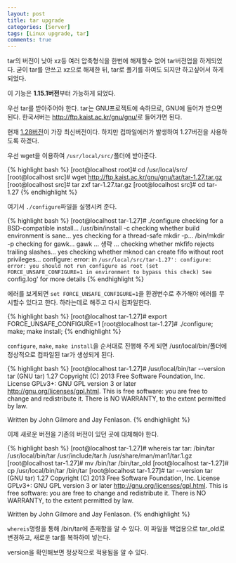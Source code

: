 ```yaml
---
layout: post
title: tar upgrade
categories: [Server]
tags: [Linux upgrade, tar]
comments: true
---
```


tar의 버전이 낮아 xz등 여러 압축형식을 한번에 해제할수 없어 tar버전업을 하게되었다. 굳이 tar를 안쓰고 xz으로 해제한 뒤, tar로 풀기를 하여도 되지만 하고싶어서 하게되었다. 

이 기능은 **1.15.1버전**부터 가능하게 되었다.

우선 tar를 받아주어야 한다. tar는 GNU프로젝트에 속하므로, GNU에 들어가 받으면 된다. 한국서버는 <http://ftp.kaist.ac.kr/gnu/gnu/>로 들어가면 된다.

현재 [1.28버전](http://ftp.kaist.ac.kr/gnu/gnu/tar/tar-1.28.tar.gz)이 가장 최신버전이다. 하지만 컴파일에러가 발생하여 1.27버전을 사용하도록 하겠다.

우선 wget을 이용하여 `/usr/local/src/`폴더에 받아준다.

{% highlight bash %}
[root@localhost root]# cd /usr/local/src/
[root@localhost src]# wget http://ftp.kaist.ac.kr/gnu/gnu/tar/tar-1.27.tar.gz
[root@localhost src]# tar zxf tar-1.27.tar.gz 
[root@localhost src]# cd tar-1.27
{% endhighlight %}

여기서 `./configure`파일을 실행시켜 준다.

{% highlight bash %}
[root@localhost tar-1.27]# ./configure 
checking for a BSD-compatible install... /usr/bin/install -c
checking whether build environment is sane... yes
checking for a thread-safe mkdir -p... /bin/mkdir -p
checking for gawk... gawk
... 생략 ...
checking whether mkfifo rejects trailing slashes... yes
checking whether mknod can create fifo without root privileges... configure: error: in `/usr/local/src/tar-1.27':
configure: error: you should not run configure as root (set FORCE_UNSAFE_CONFIGURE=1 in environment to bypass this check)
See `config.log' for more details
{% endhighlight %}
 
에러를 보게되면 `set FORCE_UNSAFE_CONFIGURE=1`을 환경변수로 추가해야 에러를 무시할수 있다고 한다. 하라는데로 해주고 다시 컴파일한다.

{% highlight bash %}
[root@localhost tar-1.27]# export FORCE_UNSAFE_CONFIGURE=1
[root@localhost tar-1.27]# ./configure; make; make install;
{% endhighlight %}
 
`configure`, `make`, `make install`을 순서대로 진행해 주게 되면 /usr/local/bin/폴더에 정상적으로 컴파일된 tar가 생성되게 된다.

{% highlight bash %}
[root@localhost tar-1.27]# /usr/local/bin/tar --version
tar (GNU tar) 1.27
Copyright (C) 2013 Free Software Foundation, Inc.
License GPLv3+: GNU GPL version 3 or later <http://gnu.org/licenses/gpl.html>.
This is free software: you are free to change and redistribute it.
There is NO WARRANTY, to the extent permitted by law.
 
Written by John Gilmore and Jay Fenlason.
{% endhighlight %}

이제 새로운 버전을 기존의 버전이 있던 곳에 대체해야 한다.

{% highlight bash %}
[root@localhost tar-1.27]# whereis tar
tar: /bin/tar /usr/local/bin/tar /usr/include/tar.h /usr/share/man/man1/tar.1.gz
[root@localhost tar-1.27]# mv /bin/tar /bin/tar_old
[root@localhost tar-1.27]# cp /usr/local/bin/tar /bin/tar
[root@localhost tar-1.27]# tar --version
tar (GNU tar) 1.27
Copyright (C) 2013 Free Software Foundation, Inc.
License GPLv3+: GNU GPL version 3 or later <http://gnu.org/licenses/gpl.html>.
This is free software: you are free to change and redistribute it.
There is NO WARRANTY, to the extent permitted by law.
 
Written by John Gilmore and Jay Fenlason.
{% endhighlight %}
 
`whereis`명령을 통해 /bin/tar에 존재함을 알 수 있다. 이 파일을 백업용으로 tar_old로 변경하고, 새로운 tar를 복하하여 넣는다.

version을 확인해보면 정상적으로 적용됨을 알 수 있다.
